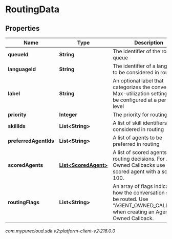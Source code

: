# RoutingData


## Properties

| Name | Type | Description | Notes |
| ------------ | ------------- | ------------- | ------------- |
| **queueId** | **String** | The identifier of the routing queue |  |
| **languageId** | **String** | The identifier of a language to be considered in routing |  [optional] |
| **label** | **String** | An optional label that categorizes the conversation.  Max-utilization settings can be configured at a per-label level |  [optional] |
| **priority** | **Integer** | The priority for routing |  [optional] |
| **skillIds** | **List&lt;String&gt;** | A list of skill identifiers to be considered in routing |  [optional] |
| **preferredAgentIds** | **List&lt;String&gt;** | A list of agents to be preferred in routing |  [optional] |
| **scoredAgents** | [**List&lt;ScoredAgent&gt;**](ScoredAgent) | A list of scored agents for routing decisions. For Agent Owned Callbacks use one scored agent with a score of 100. |  [optional] |
| **routingFlags** | **List&lt;String&gt;** | An array of flags indicating how the conversation should be routed. Use \"AGENT_OWNED_CALLBACK\" when creating an Agent Owned Callback. |  [optional] |




_com.mypurecloud.sdk.v2:platform-client-v2:216.0.0_
